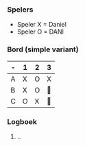 ### Spelers
- Speler X = Daniel
- Speler O = DANI

### Bord (simple variant)
| - | 1 | 2 | 3 |
|---|---|---|---|
| A |X|O|X|
| B |X|O|🔲|
| C |O|X|🔲|

### Logboek
1. ..